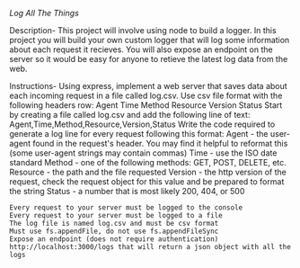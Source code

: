 *Log All The Things*

Description-
	This project will involve using node to build a logger.
	In this project you will build your own custom logger that will log some information about each request it recieves. 
	You will also expose an endpoint on the server so it would be easy for anyone to retieve the latest log data from the web. 

Instructions-
	Using express, implement a web server that saves data about each incoming request in a file called log.csv. Use csv file format with the following headers row:
	Agent
	Time
	Method
	Resource
	Version
	Status
	Start by creating a file called log.csv and add the following line of text:
	Agent,Time,Method,Resource,Version,Status
	Write the code required to generate a log line for every request following this format:
	Agent - the user-agent found in the request's header. You may find it helpful to reformat this (some user-agent strings may contain commas)
	Time - use the ISO date standard
	Method - one of the following methods: GET, POST, DELETE, etc.
	Resource - the path and the file requested
	Version - the http version of the request, check the request object for this value and be prepared to format the string
	Status - a number that is most likely 200, 404, or 500

	Every request to your server must be logged to the console
	Every request to your server must be logged to a file
	The log file is named log.csv and must be csv format
	Must use fs.appendFile, do not use fs.appendFileSync
	Expose an endpoint (does not require authentication) http://localhost:3000/logs that will return a json object with all the logs